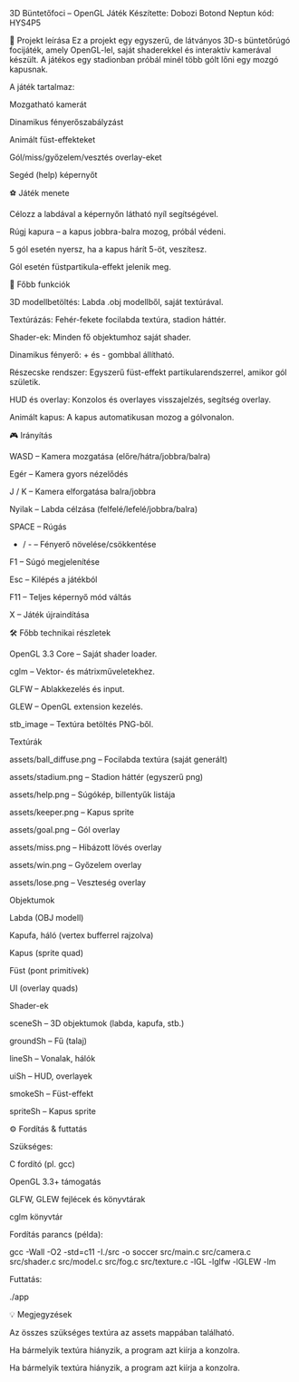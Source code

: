 3D Büntetőfoci – OpenGL Játék
Készítette: Dobozi Botond
Neptun kód: HYS4P5

📝 Projekt leírása
Ez a projekt egy egyszerű, de látványos 3D-s büntetőrúgó focijáték, amely OpenGL-lel, saját shaderekkel és interaktív kamerával készült.
A játékos egy stadionban próbál minél több gólt lőni egy mozgó kapusnak.

A játék tartalmaz:

Mozgatható kamerát

Dinamikus fényerőszabályzást

Animált füst-effekteket

Gól/miss/győzelem/vesztés overlay-eket

Segéd (help) képernyőt

⚽ Játék menete

Célozz a labdával a képernyőn látható nyíl segítségével.

Rúgj kapura – a kapus jobbra-balra mozog, próbál védeni.

5 gól esetén nyersz, ha a kapus hárít 5-öt, veszítesz.

Gól esetén füstpartikula-effekt jelenik meg.

🚀 Főbb funkciók

3D modellbetöltés: Labda .obj modellből, saját textúrával.

Textúrázás: Fehér-fekete focilabda textúra, stadion háttér.

Shader-ek: Minden fő objektumhoz saját shader.

Dinamikus fényerő: + és - gombbal állítható.

Részecske rendszer: Egyszerű füst-effekt partikularendszerrel, amikor gól születik.

HUD és overlay: Konzolos és overlayes visszajelzés, segítség overlay.

Animált kapus: A kapus automatikusan mozog a gólvonalon.

🎮 Irányítás

WASD – Kamera mozgatása (előre/hátra/jobbra/balra)

Egér – Kamera gyors nézelődés

J / K – Kamera elforgatása balra/jobbra

Nyilak – Labda célzása (felfelé/lefelé/jobbra/balra)

SPACE – Rúgás

+ / - – Fényerő növelése/csökkentése

F1 – Súgó megjelenítése

Esc – Kilépés a játékból

F11 – Teljes képernyő mód váltás

X – Játék újraindítása

🛠️ Főbb technikai részletek

OpenGL 3.3 Core – Saját shader loader.

cglm – Vektor- és mátrixműveletekhez.

GLFW – Ablakkezelés és input.

GLEW – OpenGL extension kezelés.

stb_image – Textúra betöltés PNG-ből.

Textúrák

assets/ball_diffuse.png – Focilabda textúra (saját generált)

assets/stadium.png – Stadion háttér (egyszerű png)

assets/help.png – Súgókép, billentyűk listája

assets/keeper.png – Kapus sprite

assets/goal.png – Gól overlay

assets/miss.png – Hibázott lövés overlay

assets/win.png – Győzelem overlay

assets/lose.png – Veszteség overlay

Objektumok

Labda (OBJ modell)

Kapufa, háló (vertex bufferrel rajzolva)

Kapus (sprite quad)

Füst (pont primitívek)

UI (overlay quads)

Shader-ek

sceneSh – 3D objektumok (labda, kapufa, stb.)

groundSh – Fű (talaj)

lineSh – Vonalak, hálók

uiSh – HUD, overlayek

smokeSh – Füst-effekt

spriteSh – Kapus sprite

⚙️ Fordítás & futtatás

Szükséges:

C fordító (pl. gcc)

OpenGL 3.3+ támogatás

GLFW, GLEW fejlécek és könyvtárak

cglm könyvtár

Fordítás parancs (példa):


gcc -Wall -O2 -std=c11 -I./src -o soccer src/main.c src/camera.c src/shader.c src/model.c src/fog.c src/texture.c -lGL -lglfw -lGLEW -lm

Futtatás:

./app

💡 Megjegyzések

Az összes szükséges textúra az assets mappában található.

Ha bármelyik textúra hiányzik, a program azt kiírja a konzolra.



Ha bármelyik textúra hiányzik, a program azt kiírja a konzolra.
